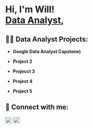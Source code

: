 <h1>Hi, I'm Will! <br/><a href="https://www.linkedin.com/in/will-pepper/">Data Analyst</a>, </h1>

<h2>👨‍💻 Data Analyst Projects:</h2>

- <b>Google Data Analyst Capstone)</b>

- <b>Project 2</b>

- <b>Projecct 3</b>

- <b>Project 4</b>

- <b>Project 5</b>


<h2> 🤳 Connect with me:</h2>


[<img align="left" alt="JoshMadakor | LinkedIn" width="22px" src="https://cdn.jsdelivr.net/npm/simple-icons@v3/icons/linkedin.svg" />][linkedin]
[<img align="left" alt="JoshMadakor | Instagram" width="22px" src="https://cdn.jsdelivr.net/npm/simple-icons@v3/icons/instagram.svg" />][instagram]


[instagram]: https://www.instagram.com/willpepperr/
[linkedin]: https://www.linkedin.com/in/will-pepper/
